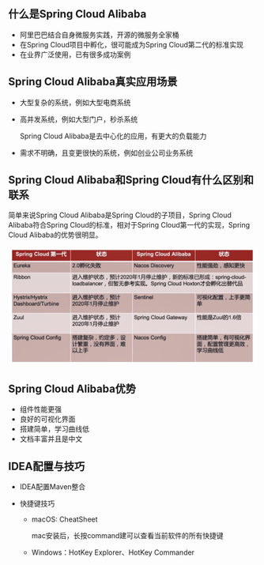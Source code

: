 ## 什么是Spring Cloud Alibaba

+ 阿里巴巴结合自身微服务实践，开源的微服务全家桶
+ 在Spring Cloud项目中孵化，很可能成为Spring Cloud第二代的标准实现
+ 在业界广泛使用，已有很多成功案例

## Spring Cloud Alibaba真实应用场景

+ 大型复杂的系统，例如大型电商系统

+ 高并发系统，例如大型门户，秒杀系统

  Spring Cloud Alibaba是去中心化的应用，有更大的负载能力

+ 需求不明确，且变更很快的系统，例如创业公司业务系统

## Spring Cloud Alibaba和Spring Cloud有什么区别和联系

简单来说Spring Cloud Alibaba是Spring Cloud的子项目，Spring Cloud Alibaba符合Spring Cloud的标准，相对于Spring Cloud第一代的实现，Spring Cloud Alibaba的优势很明显。

![](./img/1.png)

## Spring Cloud Alibaba优势

+ 组件性能更强
+ 良好的可视化界面
+ 搭建简单，学习曲线低
+ 文档丰富并且是中文

## IDEA配置与技巧

+ IDEA配置Maven整合

+ 快捷键技巧

  + macOS: CheatSheet

    mac安装后，长按command建可以查看当前软件的所有快捷键

  + Windows：HotKey Explorer、HotKey Commander